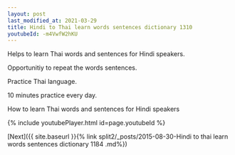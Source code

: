 ```yaml
---
layout: post
last_modified_at: 2021-03-29
title: Hindi to Thai learn words sentences dictionary 1310 
youtubeId: -m4VwfW2hKU
---
```

 
 
Helps to learn Thai words and sentences for Hindi speakers.

Opportunitiy to repeat the words sentences. 

Practice Thai language. 
 
10 minutes practice every day. 
 
How to learn Thai words and sentences for Hindi speakers 
 
{% include youtubePlayer.html id=page.youtubeId %}
 
 
[Next]({{ site.baseurl }}{% link  split2/_posts/2015-08-30-Hindi to thai learn words sentences dictionary 1184 .md%})
 
